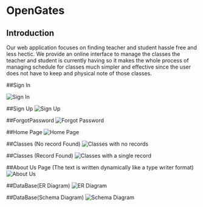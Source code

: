 # OpenGates

## Introduction

Our web application focuses on finding teacher and student hassle free and less hectic. We provide an online interface to manage the classes the teacher and student is currently having so it makes the whole process of managing schedule for classes much simpler and effective since the user does not have to keep and physical note of those classes.

##Sign In

![Sign In](https://images2.imgbox.com/1b/1a/hmfh1IHJ_o.png)

##Sign Up
![Sign Up](https://imgbox.com/ysir3OYU)

##ForgotPassword
![Forgot Password](https://imgbox.com/LgL9pqeX)

##Home Page
![Home Page](https://imgbox.com/F8Aojnzr)

##Classes (No record Found)
![Classes with no records](https://imgbox.com/4WTU9008)

##Classes (Record Found)
![Classes with a single record](https://imgbox.com/JCRDur6a)

##About Us Page (The text is written dynamically like a type writer format)
![About Us](https://imgbox.com/l75jNJTY)



##DataBase(ER Diagram)
![ER Diagram](https://imgbox.com/FTdwSUYD)

##DataBase(Schema Diagram)
![Schema Diagram](https://imgbox.com/rbbjYmT9)
